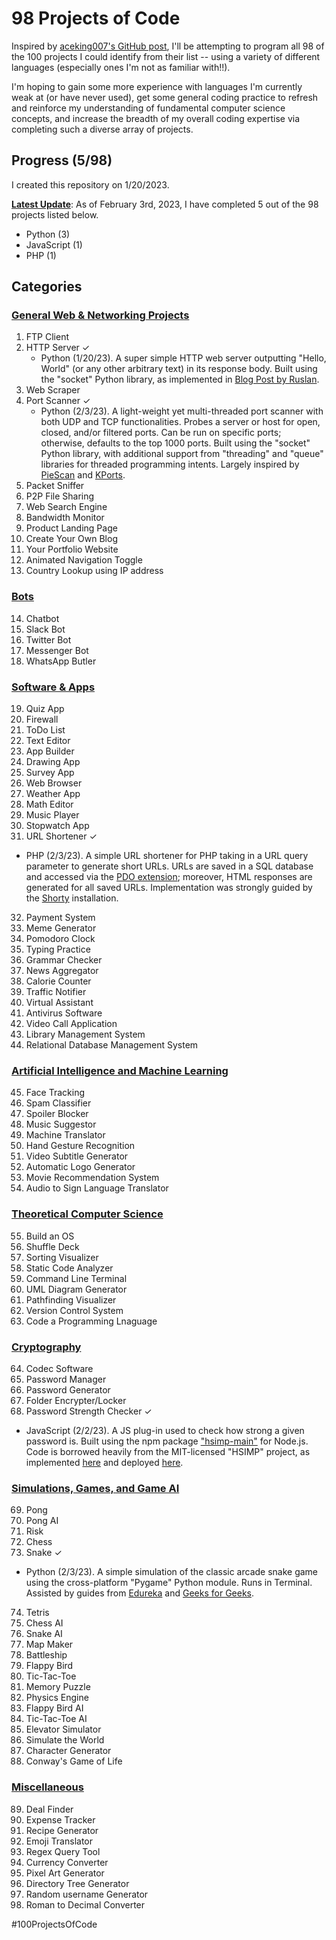 # 98 Projects of Code

Inspired by [aceking007's GitHub post](https://github.com/aceking007/100ProjectsOfCode), I'll be attempting to program all 98 of the 100 projects I could identify from their list -- using a variety of different languages (especially ones I'm not as familiar with!!). 

I'm hoping to gain some more experience with languages I'm currently weak at (or have never used), get some general coding practice to refresh and reinforce my understanding of fundamental computer science concepts, and increase the breadth of my overall coding expertise via completing such a diverse array of projects.

## Progress (5/98)
I created this repository on 1/20/2023.

<ins>__Latest Update__</ins>:
As of February 3rd, 2023, I have completed 5 out of the 98 projects listed below.
   - Python (3)
   - JavaScript (1)
   - PHP (1)

## Categories

### <ins>General Web & Networking Projects</ins>

1. FTP Client
2. HTTP Server ✓
   - Python (1/20/23). A super simple HTTP web server outputting "Hello, World" (or any other arbitrary text) in its  response body. Built using the "socket" Python library, as implemented in [Blog Post by Ruslan](https://ruslanspivak.com/lsbaws-part1/).
3. Web Scraper
4. Port Scanner ✓
   - Python (2/3/23). A light-weight yet multi-threaded port scanner with both UDP and TCP functionalities. Probes a server or host for open, closed, and/or filtered ports. Can be run on specific ports; otherwise, defaults to the top 1000 ports. Built using the "socket" Python library, with additional support from "threading" and "queue" libraries for threaded programming intents. Largely inspired by [PieScan](https://github.com/m57/piescan/blob/master/piescan.py) and [KPorts](https://github.com/remzmike/python-kports-portscanner/blob/master/kports.py).
5. Packet Sniffer
6. P2P File Sharing
7. Web Search Engine
8. Bandwidth Monitor
9. Product Landing Page
10. Create Your Own Blog
11. Your Portfolio Website
12. Animated Navigation Toggle
13. Country Lookup using IP address

### <ins>Bots</ins>

14. Chatbot
15. Slack Bot
16. Twitter Bot
17. Messenger Bot
18. WhatsApp Butler

### <ins>Software & Apps</ins>

19. Quiz App
20. Firewall
21. ToDo List
22. Text Editor
23. App Builder
24. Drawing App
25. Survey App
26. Web Browser
27. Weather App
28. Math Editor
29. Music Player
30. Stopwatch App
31. URL Shortener ✓
   - PHP (2/3/23). A simple URL shortener for PHP taking in a URL query parameter to generate short URLs. URLs are saved in a SQL database and accessed via the [PDO extension](https://www.simplilearn.com/tutorials/php-tutorial/pdo-in-php); moreover, HTML responses are generated for all saved URLs. Implementation was strongly guided by the [Shorty](https://github.com/mikecao/shorty) installation.
32. Payment System
33. Meme Generator
34. Pomodoro Clock
35. Typing Practice
36. Grammar Checker
37. News Aggregator
38. Calorie Counter
39. Traffic Notifier
40. Virtual Assistant
41. Antivirus Software
42. Video Call Application
43. Library Management System
44. Relational Database Management System

### <ins>Artificial Intelligence and Machine Learning</ins>

45. Face Tracking
46. Spam Classifier
47. Spoiler Blocker
48. Music Suggestor
49. Machine Translator
50. Hand Gesture Recognition
51. Video Subtitle Generator
52. Automatic Logo Generator
53. Movie Recommendation System
54. Audio to Sign Language Translator

### <ins>Theoretical Computer Science</ins>

55. Build an OS
56. Shuffle Deck
57. Sorting Visualizer
58. Static Code Analyzer
59. Command Line Terminal
60. UML Diagram Generator
61. Pathfinding Visualizer
62. Version Control System
63. Code a Programming Lnaguage

### <ins>Cryptography</ins>

64. Codec Software
65. Password Manager
66. Password Generator
67. Folder Encrypter/Locker
68. Password Strength Checker ✓
   - JavaScript (2/2/23). A JS plug-in used to check how strong a given password is. Built using the npm package ["hsimp-main"](https://www.npmjs.com/package/hsimp-main?activeTab=explore) for Node.js. Code is borrowed heavily from the MIT-licensed "HSIMP" project, as implemented [here](https://github.com/howsecureismypassword/hsimp) and deployed [here](https://www.security.org/how-secure-is-my-password/).

### <ins>Simulations, Games, and Game AI</ins>

69. Pong
70. Pong AI
71. Risk
72. Chess
73. Snake ✓
   - Python (2/3/23). A simple simulation of the classic arcade snake game using the cross-platform "Pygame" Python module. Runs in Terminal. Assisted by guides from [Edureka](https://www.edureka.co/blog/snake-game-with-pygame/) and [Geeks for Geeks](https://www.geeksforgeeks.org/snake-game-in-python-using-pygame-module/).
74. Tetris
75. Chess AI
76. Snake AI
77. Map Maker
78. Battleship
79. Flappy Bird
80. Tic-Tac-Toe
81. Memory Puzzle
82. Physics Engine
83. Flappy Bird AI
84. Tic-Tac-Toe AI
85. Elevator Simulator
86. Simulate the World
87. Character Generator
88. Conway's Game of Life

### <ins>Miscellaneous</ins>

89. Deal Finder
90. Expense Tracker
91. Recipe Generator
92. Emoji Translator
93. Regex Query Tool
94. Currency Converter
95. Pixel Art Generator
96. Directory Tree Generator
97. Random username Generator
98. Roman to Decimal Converter


#100ProjectsOfCode
